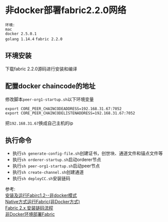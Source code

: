 # 非docker部署fabric2.2.0网络
`环境:`   
`mac`   
`docker 2.5.0.1`  
`golang 1.14.4`
`fabric 2.2.0`  

## 环境安装
下载fabric 2.2.0源码进行安装和编译

## 配置docker chaincode的地址
修改脚本`peer-org1-startup.sh`以下环境变量
```
export CORE_PEER_CHAINCODEADDRESS=192.168.31.67:7052
export CORE_PEER_CHAINCODELISTENADDRESS=192.168.31.67:7052
```
把`192.168.31.67`换成自己主机的ip

## 执行命令
* 执行`sh generate-config-file.sh`创建证书，创世块、通道文件和锚点文件等
* 执行`sh orderer-startup.sh`启动orderer节点
* 执行`sh peer-org1-startup.sh`启动peer节点
* 执行`sh create-channel.sh`创建通道
* 执行`sh deployCC.sh`安装链码



参考:   
[安装及运行Fabirc1.2--非docker模式](https://blog.csdn.net/sitebus/article/details/104095858)    
[Native方式运行Fabric(非Docker方式)](https://blog.csdn.net/u013938484/article/details/79867992)     
[Fabric 2.x 安装链码流程](https://blog.csdn.net/hello2mao/article/details/106083995)    
[非Docker环境部署Fabric](http://xuyao.club/blog/2020/08/26/deploy-fabric-to-a-non-docker-environment/)